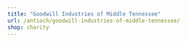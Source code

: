 ```yaml
---
title: "Goodwill Industries of Middle Tennessee"
url: /antioch/goodwill-industries-of-middle-tennessee/
shop: charity
---
```

